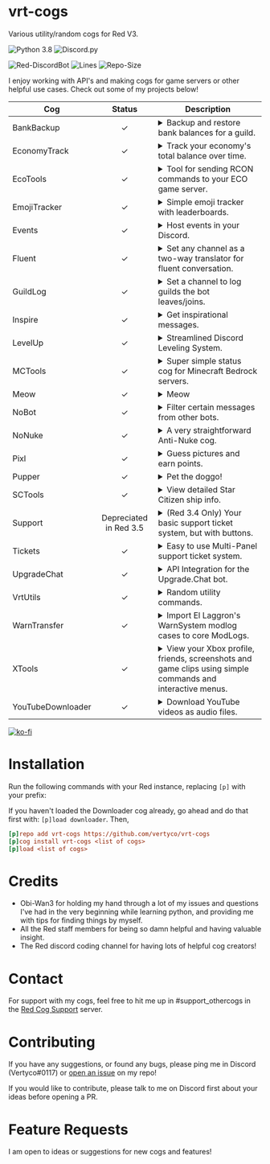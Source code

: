 # vrt-cogs

Various utility/random cogs for Red V3.

![Python 3.8](https://img.shields.io/badge/python-v3.9-blue?style=for-the-badge)
![Discord.py](https://img.shields.io/badge/discord-py-blue?style=for-the-badge)

![Red-DiscordBot](https://img.shields.io/badge/Red%20DiscordBot-V3-red.svg)
![Lines](https://img.shields.io/tokei/lines/github/vertyco/vrt-cogs)
![Repo-Size](https://img.shields.io/github/repo-size/vertyco/vrt-cogs)

I enjoy working with API's and making cogs for game servers or other helpful use cases. Check out some of my projects
below!

| Cog               |         Status         | Description                                                                                                                                                                                                                                                                                                                                                                                                         |
|-------------------|:----------------------:|---------------------------------------------------------------------------------------------------------------------------------------------------------------------------------------------------------------------------------------------------------------------------------------------------------------------------------------------------------------------------------------------------------------------|
| BankBackup        |           ✓            | <details><summary>Backup and restore bank balances for a guild.</summary> If local economy is enabled, you can make a backup of the balances of everyone in your guild, and restore them on another bot easily.</details>                                                                                                                                                                                           |
| EconomyTrack      |           ✓            | <details><summary>Track your economy's total balance over time.</summary> Visualize the total market cap of your Red economy. Note: Having bank set to local on a public bot will cause much heavier I/O load than using a global bank.</details>                                                                                                                                                                   |
| EcoTools          |           ✓            | <details><summary>Tool for sending RCON commands to your ECO game server.</summary> Add your servers and send RCON commands through discord.</details>                                                                                                                                                                                                                                                              |
| EmojiTracker      |           ✓            | <details><summary>Simple emoji tracker with leaderboards.</summary> Track reactions in your server and get leaderboards for emojis that are most used, or users that have reacted the most.</details>                                                                                                                                                                                                               |
| Events            |           ✓            | <details><summary>Host events in your Discord.</summary> Create and manage events easily with a variety of entry types and requirements. Event submissions will be posted and counted with a winner or winners announced automatically when the event is complete.</details>                                                                                                                                        |
| Fluent            |           ✓            | <details><summary>Set any channel as a two-way translator for fluent conversation.</summary> Set a channel and both languages, if a message is in language 1 it gets converted to language 2 and vice versa using googles free api.</details>                                                                                                                                                                       |
| GuildLog          |           ✓            | <details><summary>Set a channel to log guilds the bot leaves/joins.</summary> Configure a join/leave message of your choice and whether you want to use embeds or not, the bot will log when it joins or leaves a guild. All guilds can use this cog to see what servers the bot is joining(Guild Name/Bot Name/Total Servers)</details>                                                                            |
| Inspire           |           ✓            | <details><summary>Get inspirational messages.</summary> Super simple cog that replies to certain sad words with positive encouragements, and responds to the [p]inspire command with an inspirational quote using zenquotes.io API. Note: this cog was my very first project just to get the feel for Red so it's not very big and there aren't any plans of expanding it at the moment.</details>                  |
| LevelUp           |           ✓            | <details><summary>Streamlined Discord Leveling System.</summary> An intuitive full-featured leveling system with prestige features, customizable backgrounds, toggleable embed/image profiles, and extensive voice tracking options.</details>                                                                                                                                                                      |
| MCTools           |           ✓            | <details><summary>Super simple status cog for Minecraft Bedrock servers.</summary> Displays a status embed showing server version and player count. Only for BEDROCK dedicated servers since there is already one that supports Java.</details>                                                                                                                                                                     |                                                                                      |
| Meow              |           ✓            | <details><summary>Meow</summary> Replaces the word "now" with "meow" in someone's latest message, if word doesnt exist in the most recent 2 messages, it sends a random cat unicode emoji. Yall have a good day meow.</details>                                                                                                                                                                                     |
| NoBot             |           ✓            | <details><summary>Filter certain messages from other bots.</summary> (ONLY checks messages from other bots), Add a bot to be filtered and a key phrase to check for. When that bot sends a message containing that phrase the message will be auto-deleted.</details>                                                                                                                                               |
| NoNuke            |           ✓            | <details><summary>A very straightforward Anti-Nuke cog.</summary> Set a cooldown and overload count(X events in X seconds), if any user with perms exceeds them, you can set an action to be taken and logged. Events include Kicks/Bans, Channel Creation/Edit/Deletion, Role Creation/Edit/Deletion. Events are not counted separately so any action taken in any order applies to the cooldown bucket.</details> |
| Pixl              |           ✓            | <details><summary>Guess pictures and earn points.</summary> Start a game to have a mostly blank image pop up. Every few seconds a few blocks will show up and the goal is to guess what it is before the image is completed or time runs out. You are also competing with everyone else in the channel the game is running in!</details>                                                                            |
| Pupper            |           ✓            | <details><summary>Pet the doggo!</summary> Originally created by aikaterna#1393, now maintained by me. This cog has pet that comes around on an on_message listener and waits for someone to pet it (react with a standard wave emoji), and rewards with credits. Many attributes are configurable.</details>                                                                                                       |
| SCTools           |           ✓            | <details><summary>View detailed Star Citizen ship info.</summary> Right now there is only one command (scships) that displays detailed info for ships in SC, you can use "[p]scships shipname" to search for a specific ship.</details>                                                                                                                                                                             |
| Support           | Depreciated in Red 3.5 | <details><summary>(Red 3.4 Only) Your basic support ticket system, but with buttons.</summary> Configure a ticket category and support message for the button to be added to, includes ticket log feature and optional transcripts.</details>                                                                                                                                                                       |
| Tickets           |           ✓            | <details><summary>Easy to use Multi-Panel support ticket system.</summary> The Red3.5 equivalent of the old Support Cog, Tickets includes Multi-Panel button based ticketing systems with a variety of customization options and features.</details>                                                                                                                                                                |
| UpgradeChat       |           ✓            | <details><summary>API Integration for the Upgrade.Chat bot.</summary> Allows you to add your api key and products to the bot and set a dollar to credit conversion ratio. When a user makes a purchase, they can claim it in your Discord to recieve economy credits.</details>                                                                                                                                     |
| VrtUtils          |           ✓            | <details><summary>Random utility commands.</summary> Small collection of commands used for my personal bot.</details>                                                                                                                                                                                                                                                                                               |
| WarnTransfer      |           ✓            | <details><summary>Import El Laggron's WarnSystem modlog cases to core ModLogs.</summary> This cog has one command, which simply imports all WarnSystem cases to core modlogs. Only the owner can run it and it imports the data globally for all guilds the bot is in.</details>                                                                                                                                    |
| XTools            |           ✓            | <details><summary>View your Xbox profile, friends, screenshots and game clips using simple commands and interactive menus.</summary> Various tools for Xbox using Microsoft's XSAPI. (You will need to register a Microsoft Azure application to use this cog. Type "[p]apiset help" after install for more info)</details>                                                                                         |
| YouTubeDownloader |           ✓            | <details><summary>Download YouTube videos as audio files.</summary> Allows you to download entire playlists, all videos from a channel, or individual videos as audio files. You can either download them locally or have them sent directly to discord. WARNING: Downloading YouTube videos via 3rd party methods is against their ToS and I am not responsible if you get your bots ip suspended.</details>       |

[![ko-fi](https://ko-fi.com/img/githubbutton_sm.svg)](https://ko-fi.com/vertyco)

# Installation

Run the following commands with your Red instance, replacing `[p]` with your prefix:

If you haven't loaded the Downloader cog already, go ahead and do that first with: `[p]load downloader`. Then,

```ini
[p]repo add vrt-cogs https://github.com/vertyco/vrt-cogs
[p]cog install vrt-cogs <list of cogs>
[p]load <list of cogs>
```

# Credits

- Obi-Wan3 for holding my hand through a lot of my issues and questions I've had in the very beginning while learning
  python, and providing me with tips for finding things by myself.
- All the Red staff members for being so damn helpful and having valuable insight.
- The Red discord coding channel for having lots of helpful cog creators!

# Contact

For support with my cogs, feel free to hit me up in #support_othercogs in
the [Red Cog Support](https://discord.gg/GET4DVk) server.

# Contributing

If you have any suggestions, or found any bugs, please ping me in Discord (Vertyco#0117)
or [open an issue](https://github.com/vertyco/vrt-cogs/issues) on my repo!

If you would like to contribute, please talk to me on Discord first about your ideas before opening a PR.

# Feature Requests

I am open to ideas or suggestions for new cogs and features!
